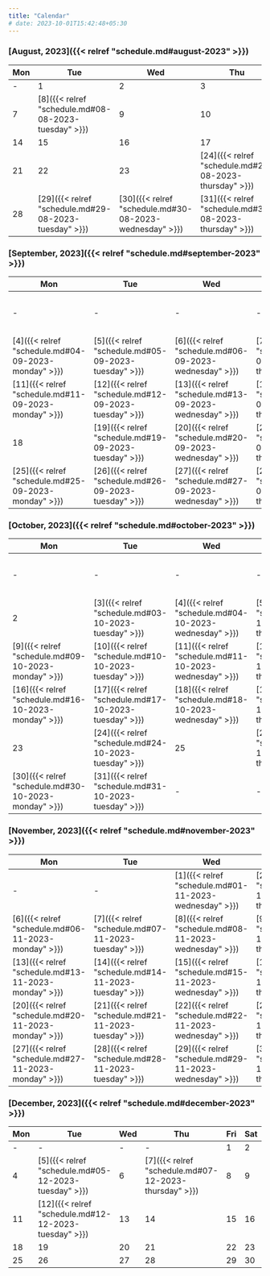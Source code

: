 ```yaml
---
title: "Calendar"
# date: 2023-10-01T15:42:48+05:30
---
```


### [August, 2023]({{< relref "schedule.md#august-2023" >}})

| Mon | Tue | Wed | Thu | Fri | Sat | Sun |
| --- | --- | --- | --- | --- | --- | --- |
|  - | 1 | 2 | 3 | 4 | 5 | 6 |
|  7 | [8]({{< relref "schedule.md#08-08-2023-tuesday" >}}) | 9 | 10 | 11 | 12 | 13 |
|  14 | 15 | 16 | 17 | 18 | 19 | 20 |
|  21 | 22 | 23 | [24]({{< relref "schedule.md#24-08-2023-thursday" >}}) | [25]({{< relref "schedule.md#25-08-2023-friday" >}}) | [26]({{< relref "schedule.md#26-08-2023-saturday" >}}) | 27 |
|  28 | [29]({{< relref "schedule.md#29-08-2023-tuesday" >}}) | [30]({{< relref "schedule.md#30-08-2023-wednesday" >}}) | [31]({{< relref "schedule.md#31-08-2023-thursday" >}}) | - | - | - |

### [September, 2023]({{< relref "schedule.md#september-2023" >}})

| Mon | Tue | Wed | Thu | Fri | Sat | Sun |
| --- | --- | --- | --- | --- | --- | --- |
|  - | - | - | - | [1]({{< relref "schedule.md#01-09-2023-friday" >}}) | [2]({{< relref "schedule.md#02-09-2023-saturday" >}}) | [3]({{< relref "schedule.md#03-09-2023-sunday" >}}) |
|  [4]({{< relref "schedule.md#04-09-2023-monday" >}}) | [5]({{< relref "schedule.md#05-09-2023-tuesday" >}}) | [6]({{< relref "schedule.md#06-09-2023-wednesday" >}}) | [7]({{< relref "schedule.md#07-09-2023-thursday" >}}) | [8]({{< relref "schedule.md#08-09-2023-friday" >}}) | [9]({{< relref "schedule.md#09-09-2023-saturday" >}}) | [10]({{< relref "schedule.md#10-09-2023-sunday" >}}) |
|  [11]({{< relref "schedule.md#11-09-2023-monday" >}}) | [12]({{< relref "schedule.md#12-09-2023-tuesday" >}}) | [13]({{< relref "schedule.md#13-09-2023-wednesday" >}}) | [14]({{< relref "schedule.md#14-09-2023-thursday" >}}) | [15]({{< relref "schedule.md#15-09-2023-friday" >}}) | [16]({{< relref "schedule.md#16-09-2023-saturday" >}}) | [17]({{< relref "schedule.md#17-09-2023-sunday" >}}) |
|  18 | [19]({{< relref "schedule.md#19-09-2023-tuesday" >}}) | [20]({{< relref "schedule.md#20-09-2023-wednesday" >}}) | [21]({{< relref "schedule.md#21-09-2023-thursday" >}}) | [22]({{< relref "schedule.md#22-09-2023-friday" >}}) | [23]({{< relref "schedule.md#23-09-2023-saturday" >}}) | 24 |
|  [25]({{< relref "schedule.md#25-09-2023-monday" >}}) | [26]({{< relref "schedule.md#26-09-2023-tuesday" >}}) | [27]({{< relref "schedule.md#27-09-2023-wednesday" >}}) | [28]({{< relref "schedule.md#28-09-2023-thursday" >}}) | 29 | [30]({{< relref "schedule.md#30-09-2023-saturday" >}}) | - |

### [October, 2023]({{< relref "schedule.md#october-2023" >}})

| Mon | Tue | Wed | Thu | Fri | Sat | Sun |
| --- | --- | --- | --- | --- | --- | --- |
|  - | - | - | - | - | - | [1]({{< relref "schedule.md#01-10-2023-sunday" >}}) |
|  2 | [3]({{< relref "schedule.md#03-10-2023-tuesday" >}}) | [4]({{< relref "schedule.md#04-10-2023-wednesday" >}}) | [5]({{< relref "schedule.md#05-10-2023-thursday" >}}) | [6]({{< relref "schedule.md#06-10-2023-friday" >}}) | [7]({{< relref "schedule.md#07-10-2023-saturday" >}}) | [8]({{< relref "schedule.md#08-10-2023-sunday" >}}) |
|  [9]({{< relref "schedule.md#09-10-2023-monday" >}}) | [10]({{< relref "schedule.md#10-10-2023-tuesday" >}}) | [11]({{< relref "schedule.md#11-10-2023-wednesday" >}}) | [12]({{< relref "schedule.md#12-10-2023-thursday" >}}) | [13]({{< relref "schedule.md#13-10-2023-friday" >}}) | [14]({{< relref "schedule.md#14-10-2023-saturday" >}}) | 15 |
|  [16]({{< relref "schedule.md#16-10-2023-monday" >}}) | [17]({{< relref "schedule.md#17-10-2023-tuesday" >}}) | [18]({{< relref "schedule.md#18-10-2023-wednesday" >}}) | [19]({{< relref "schedule.md#19-10-2023-thursday" >}}) | [20]({{< relref "schedule.md#20-10-2023-friday" >}}) | 21 | [22]({{< relref "schedule.md#22-10-2023-sunday" >}}) |
|  23 | [24]({{< relref "schedule.md#24-10-2023-tuesday" >}}) | 25 | [26]({{< relref "schedule.md#26-10-2023-thursday" >}}) | [27]({{< relref "schedule.md#27-10-2023-friday" >}}) | 28 | [29]({{< relref "schedule.md#29-10-2023-sunday" >}}) |
|  [30]({{< relref "schedule.md#30-10-2023-monday" >}}) | [31]({{< relref "schedule.md#31-10-2023-tuesday" >}}) | - | - | - | - | - |

### [November, 2023]({{< relref "schedule.md#november-2023" >}})

| Mon | Tue | Wed | Thu | Fri | Sat | Sun |
| --- | --- | --- | --- | --- | --- | --- |
|  - | - | [1]({{< relref "schedule.md#01-11-2023-wednesday" >}}) | [2]({{< relref "schedule.md#02-11-2023-thursday" >}}) | [3]({{< relref "schedule.md#03-11-2023-friday" >}}) | [4]({{< relref "schedule.md#04-11-2023-saturday" >}}) | [5]({{< relref "schedule.md#05-11-2023-sunday" >}}) |
|  [6]({{< relref "schedule.md#06-11-2023-monday" >}}) | [7]({{< relref "schedule.md#07-11-2023-tuesday" >}}) | [8]({{< relref "schedule.md#08-11-2023-wednesday" >}}) | [9]({{< relref "schedule.md#09-11-2023-thursday" >}}) | [10]({{< relref "schedule.md#10-11-2023-friday" >}}) | [11]({{< relref "schedule.md#11-11-2023-saturday" >}}) | 12 |
|  [13]({{< relref "schedule.md#13-11-2023-monday" >}}) | [14]({{< relref "schedule.md#14-11-2023-tuesday" >}}) | [15]({{< relref "schedule.md#15-11-2023-wednesday" >}}) | [16]({{< relref "schedule.md#16-11-2023-thursday" >}}) | [17]({{< relref "schedule.md#17-11-2023-friday" >}}) | [18]({{< relref "schedule.md#18-11-2023-saturday" >}}) | 19 |
|  [20]({{< relref "schedule.md#20-11-2023-monday" >}}) | [21]({{< relref "schedule.md#21-11-2023-tuesday" >}}) | [22]({{< relref "schedule.md#22-11-2023-wednesday" >}}) | [23]({{< relref "schedule.md#23-11-2023-thursday" >}}) | 24 | [25]({{< relref "schedule.md#25-11-2023-saturday" >}}) | 26 |
|  [27]({{< relref "schedule.md#27-11-2023-monday" >}}) | [28]({{< relref "schedule.md#28-11-2023-tuesday" >}}) | [29]({{< relref "schedule.md#29-11-2023-wednesday" >}}) | [30]({{< relref "schedule.md#30-11-2023-thursday" >}}) | - | - | - |

### [December, 2023]({{< relref "schedule.md#december-2023" >}})

| Mon | Tue | Wed | Thu | Fri | Sat | Sun |
| --- | --- | --- | --- | --- | --- | --- |
|  - | - | - | - | 1 | 2 | 3 |
|  4 | [5]({{< relref "schedule.md#05-12-2023-tuesday" >}}) | 6 | [7]({{< relref "schedule.md#07-12-2023-thursday" >}}) | 8 | 9 | 10 |
|  11 | [12]({{< relref "schedule.md#12-12-2023-tuesday" >}}) | 13 | 14 | 15 | 16 | 17 |
|  18 | 19 | 20 | 21 | 22 | 23 | 24 |
|  25 | 26 | 27 | 28 | 29 | 30 | 31 |

